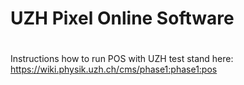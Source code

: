 #
# UZH Pixel Online Software
#

Instructions how to run POS with UZH test stand here:
https://wiki.physik.uzh.ch/cms/phase1:phase1:pos
